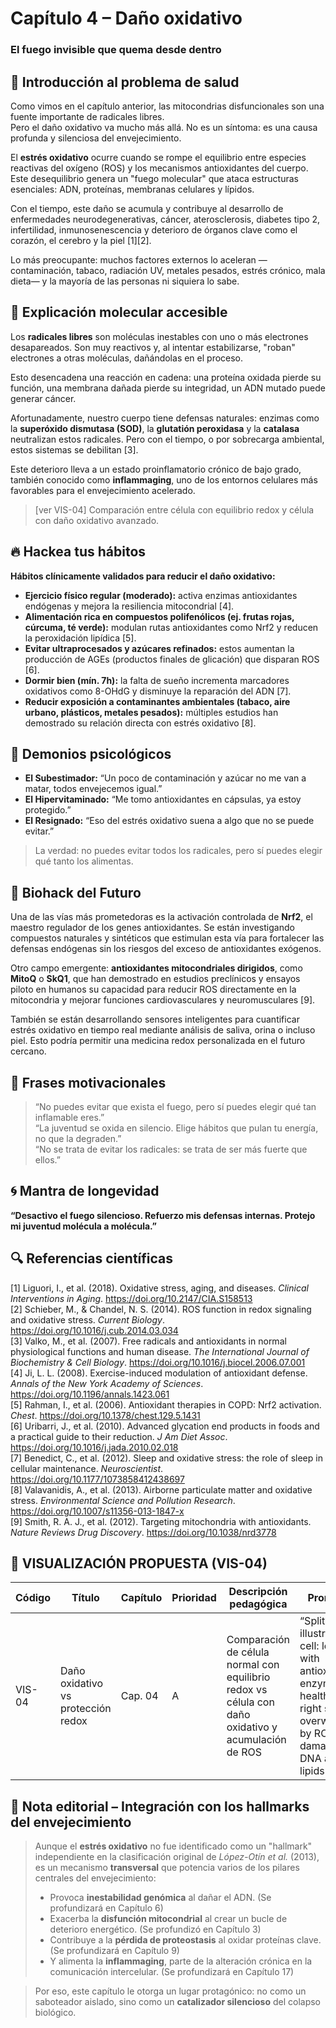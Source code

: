 # Capítulo 4 – Daño oxidativo  
### El fuego invisible que quema desde dentro

## 🧠 Introducción al problema de salud

Como vimos en el capítulo anterior, las mitocondrias disfuncionales son una fuente importante de radicales libres.  
Pero el daño oxidativo va mucho más allá. No es un síntoma: es una causa profunda y silenciosa del envejecimiento.

El **estrés oxidativo** ocurre cuando se rompe el equilibrio entre especies reactivas del oxígeno (ROS) y los mecanismos antioxidantes del cuerpo. Este desequilibrio genera un "fuego molecular" que ataca estructuras esenciales: ADN, proteínas, membranas celulares y lípidos.

Con el tiempo, este daño se acumula y contribuye al desarrollo de enfermedades neurodegenerativas, cáncer, aterosclerosis, diabetes tipo 2, infertilidad, inmunosenescencia y deterioro de órganos clave como el corazón, el cerebro y la piel [1][2].

Lo más preocupante: muchos factores externos lo aceleran —contaminación, tabaco, radiación UV, metales pesados, estrés crónico, mala dieta— y la mayoría de las personas ni siquiera lo sabe.

## 🧬 Explicación molecular accesible

Los **radicales libres** son moléculas inestables con uno o más electrones desapareados. Son muy reactivos y, al intentar estabilizarse, "roban" electrones a otras moléculas, dañándolas en el proceso.

Esto desencadena una reacción en cadena: una proteína oxidada pierde su función, una membrana dañada pierde su integridad, un ADN mutado puede generar cáncer.

Afortunadamente, nuestro cuerpo tiene defensas naturales: enzimas como la **superóxido dismutasa (SOD)**, la **glutatión peroxidasa** y la **catalasa** neutralizan estos radicales. Pero con el tiempo, o por sobrecarga ambiental, estos sistemas se debilitan [3].

Este deterioro lleva a un estado proinflamatorio crónico de bajo grado, también conocido como **inflammaging**, uno de los entornos celulares más favorables para el envejecimiento acelerado.

> [ver VIS-04] Comparación entre célula con equilibrio redox y célula con daño oxidativo avanzado.

## 🔥 Hackea tus hábitos

**Hábitos clínicamente validados para reducir el daño oxidativo:**

- **Ejercicio físico regular (moderado):** activa enzimas antioxidantes endógenas y mejora la resiliencia mitocondrial [4].  
- **Alimentación rica en compuestos polifenólicos (ej. frutas rojas, cúrcuma, té verde):** modulan rutas antioxidantes como Nrf2 y reducen la peroxidación lipídica [5].  
- **Evitar ultraprocesados y azúcares refinados:** estos aumentan la producción de AGEs (productos finales de glicación) que disparan ROS [6].  
- **Dormir bien (mín. 7h):** la falta de sueño incrementa marcadores oxidativos como 8-OHdG y disminuye la reparación del ADN [7].  
- **Reducir exposición a contaminantes ambientales (tabaco, aire urbano, plásticos, metales pesados):** múltiples estudios han demostrado su relación directa con estrés oxidativo [8].

## 🧠 Demonios psicológicos

- **El Subestimador:** “Un poco de contaminación y azúcar no me van a matar, todos envejecemos igual.”  
- **El Hipervitaminado:** “Me tomo antioxidantes en cápsulas, ya estoy protegido.”  
- **El Resignado:** “Eso del estrés oxidativo suena a algo que no se puede evitar.”

> La verdad: no puedes evitar todos los radicales, pero sí puedes elegir qué tanto los alimentas.

## 🚀 Biohack del Futuro

Una de las vías más prometedoras es la activación controlada de **Nrf2**, el maestro regulador de los genes antioxidantes. Se están investigando compuestos naturales y sintéticos que estimulan esta vía para fortalecer las defensas endógenas sin los riesgos del exceso de antioxidantes exógenos.

Otro campo emergente: **antioxidantes mitocondriales dirigidos**, como **MitoQ** o **SkQ1**, que han demostrado en estudios preclínicos y ensayos piloto en humanos su capacidad para reducir ROS directamente en la mitocondria y mejorar funciones cardiovasculares y neuromusculares [9].

También se están desarrollando sensores inteligentes para cuantificar estrés oxidativo en tiempo real mediante análisis de saliva, orina o incluso piel. Esto podría permitir una medicina redox personalizada en el futuro cercano.

## 💬 Frases motivacionales

> “No puedes evitar que exista el fuego, pero sí puedes elegir qué tan inflamable eres.”  
> “La juventud se oxida en silencio. Elige hábitos que pulan tu energía, no que la degraden.”  
> “No se trata de evitar los radicales: se trata de ser más fuerte que ellos.”

## 🌀 Mantra de longevidad

**“Desactivo el fuego silencioso. Refuerzo mis defensas internas. Protejo mi juventud molécula a molécula.”**

## 🔍 Referencias científicas

[1] Liguori, I., et al. (2018). Oxidative stress, aging, and diseases. *Clinical Interventions in Aging*. https://doi.org/10.2147/CIA.S158513  
[2] Schieber, M., & Chandel, N. S. (2014). ROS function in redox signaling and oxidative stress. *Current Biology*. https://doi.org/10.1016/j.cub.2014.03.034  
[3] Valko, M., et al. (2007). Free radicals and antioxidants in normal physiological functions and human disease. *The International Journal of Biochemistry & Cell Biology*. https://doi.org/10.1016/j.biocel.2006.07.001  
[4] Ji, L. L. (2008). Exercise-induced modulation of antioxidant defense. *Annals of the New York Academy of Sciences*. https://doi.org/10.1196/annals.1423.061  
[5] Rahman, I., et al. (2006). Antioxidant therapies in COPD: Nrf2 activation. *Chest*. https://doi.org/10.1378/chest.129.5.1431  
[6] Uribarri, J., et al. (2010). Advanced glycation end products in foods and a practical guide to their reduction. *J Am Diet Assoc*. https://doi.org/10.1016/j.jada.2010.02.018  
[7] Benedict, C., et al. (2012). Sleep and oxidative stress: the role of sleep in cellular maintenance. *Neuroscientist*. https://doi.org/10.1177/1073858412438697  
[8] Valavanidis, A., et al. (2013). Airborne particulate matter and oxidative stress. *Environmental Science and Pollution Research*. https://doi.org/10.1007/s11356-013-1847-x  
[9] Smith, R. A. J., et al. (2012). Targeting mitochondria with antioxidants. *Nature Reviews Drug Discovery*. https://doi.org/10.1038/nrd3778  

## 🎨 VISUALIZACIÓN PROPUESTA (VIS-04)

| Código  | Título                            | Capítulo | Prioridad | Descripción pedagógica                                                                                       | Prompt IA                                                                                                                      | Generada | Enlace |
|---------|------------------------------------|----------|-----------|----------------------------------------------------------------------------------------------------------------|--------------------------------------------------------------------------------------------------------------------------------|----------|--------|
| VIS-04  | Daño oxidativo vs protección redox | Cap. 04  | A         | Comparación de célula normal con equilibrio redox vs célula con daño oxidativo y acumulación de ROS           | “Split illustration of cell: left side with antioxidant enzymes and healthy DNA, right side overwhelmed by ROS damaging DNA and lipids” | ⬜        | —      |

## 🧠 Nota editorial – Integración con los hallmarks del envejecimiento

> Aunque el **estrés oxidativo** no fue identificado como un "hallmark" independiente en la clasificación original de *López-Otín et al.* (2013), es un mecanismo **transversal** que potencia varios de los pilares centrales del envejecimiento:
> - Provoca **inestabilidad genómica** al dañar el ADN. (Se profundizará en Capítulo 6)
> - Exacerba la **disfunción mitocondrial** al crear un bucle de deterioro energético. (Se profundizó en Capítulo 3)
> - Contribuye a la **pérdida de proteostasis** al oxidar proteínas clave. (Se profundizará en Capítulo 9)
> - Y alimenta la **inflammaging**, parte de la alteración crónica en la comunicación intercelular. (Se profundizará en Capítulo 17)

> Por eso, este capítulo le otorga un lugar protagónico: no como un saboteador aislado, sino como un **catalizador silencioso** del colapso biológico.
